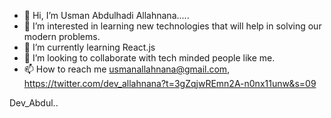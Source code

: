 - 👋 Hi, I’m Usman Abdulhadi Allahnana.....
- 👀 I’m interested in learning new technologies that will help in solving our modern problems.
- 🌱 I’m currently learning React.js
- 💞️ I’m looking to collaborate with tech minded people like me.
- 📫 How to reach me usmanallahnana@gmail.com, https://twitter.com/dev_allahnana?t=3gZqjwREmn2A-n0nx11unw&s=09

<!---
Allahnana/Allahnana is a ✨ special ✨ repository because its `README.md` (this file) appears on your GitHub profile.
You can click the Preview link to take a look at your changes.
---> Dev_Abdul..
